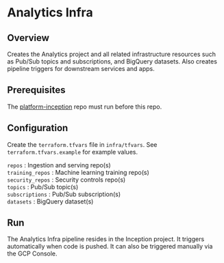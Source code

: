 # Analytics Infra

## Overview

Creates the Analytics project and all related infrastructure resources such as Pub/Sub topics and subscriptions, and BigQuery datasets. Also creates pipeline triggers for downstream services and apps.

## Prerequisites

The [platform-inception](https://github.com/thundercomb/platform-inception) repo must run before this repo.

## Configuration

Create the `terraform.tfvars` file in `infra/tfvars`. See `terraform.tfvars.example` for example values.

`repos` : Ingestion and serving repo(s)  
`training_repos` : Machine learning training repo(s)  
`security_repos` : Security controls repo(s)  
`topics` : Pub/Sub topic(s)  
`subscriptions` : Pub/Sub subscription(s)  
`datasets` : BigQuery dataset(s)  

## Run

The Analytics Infra pipeline resides in the Inception project. It triggers automatically when code is pushed. It can also be triggered manually via the GCP Console.
